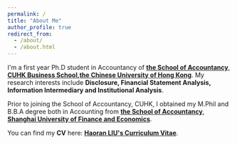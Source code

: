 ```yaml
---
permalink: /
title: "About Me"
author_profile: true
redirect_from: 
  - /about/
  - /about.html
---
```


I'm a first year Ph.D student in Accountancy of [**the School of Accountancy**](https://www.bschool.cuhk.edu.hk/departments/accountancy/), [**CUHK Business School**](https://www.bschool.cuhk.edu.hk/)**,**[**the Chinese University of Hong Kong**](https://www.cuhk.edu.hk/english/index.html). My research interests include **Disclosure, Financial Statement Analysis, Information Intermediary and Institutional Analysis**. 

Prior to joining the School of Accountancy, CUHK, I obtained my M.Phil and B.B.A degree both in Accounting from [**the School of Accountancy**](https://sa.sufe.edu.cn/), [**Shanghai University of Finance and Economics**](https://english.sufe.edu.cn/).

You can find my **CV** here: [**Haoran LIU's Curriculum Vitae**](../assets/CV_HaoranLIU.pdf).
